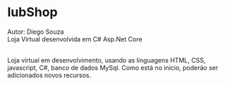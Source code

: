 # IubShop
Autor: Diego Souza <br />
Loja Virtual desenvolvida em C# Asp.Net Core <br /><br />

Loja virtual em desenvolvimento, usando as linguagens HTML, CSS, javascript, C#, banco de dados MySql. Como está no início, poderão ser adicionados novos recursos.

